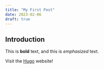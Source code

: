 ```yaml
---
title: "My First Post"
date: 2023-02-06
draft: true
---
```


## Introduction

This is **bold** text, and this is *emphasized* text.

Visit the [Hugo](https://gohugo.io) website!
